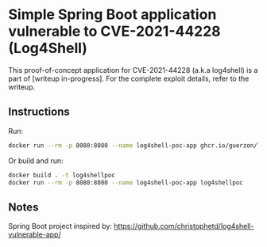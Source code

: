
# Simple Spring Boot application vulnerable to CVE-2021-44228 (Log4Shell)

This proof-of-concept application for CVE-2021-44228 (a.k.a log4shell) is a part of [writeup in-progress]. For the complete exploit details, refer to the writeup.

## Instructions

Run:

```bash
docker run --rm -p 8080:8080 --name log4shell-poc-app ghcr.io/guerzon/log4shellpoc:latest
```

Or build and run:

```bash
docker build . -t log4shellpoc
docker run --rm -p 8080:8080 --name log4shell-poc-app log4shellpoc
```

## Notes

Spring Boot project inspired by: https://github.com/christophetd/log4shell-vulnerable-app/
